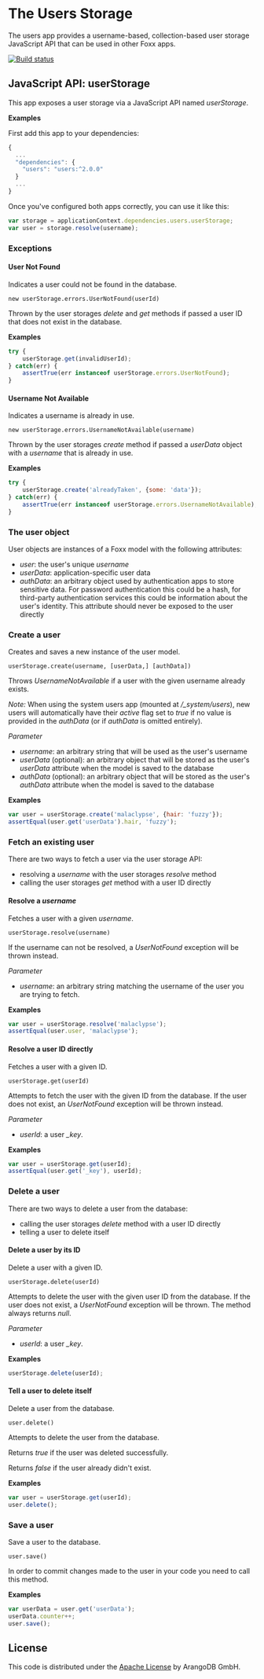 # The Users Storage

The users app provides a username-based, collection-based user storage JavaScript API that can be used in other Foxx apps.

[![Build status](https://img.shields.io/travis/arangodb/foxx-users.svg)](https://travis-ci.org/arangodb/foxx-users)

## JavaScript API: userStorage

This app exposes a user storage via a JavaScript API named *userStorage*.

**Examples**

First add this app to your dependencies:

```js
{
  ...
  "dependencies": {
    "users": "users:^2.0.0"
  }
  ...
}
```

Once you've configured both apps correctly, you can use it like this:

```js
var storage = applicationContext.dependencies.users.userStorage;
var user = storage.resolve(username);
```

### Exceptions

#### User Not Found

Indicates a user could not be found in the database.

`new userStorage.errors.UserNotFound(userId)`

Thrown by the user storages *delete* and *get* methods if passed a user ID that does not exist in the database.

**Examples**

```js
try {
    userStorage.get(invalidUserId);
} catch(err) {
    assertTrue(err instanceof userStorage.errors.UserNotFound);
}
```

#### Username Not Available

Indicates a username is already in use.

`new userStorage.errors.UsernameNotAvailable(username)`

Thrown by the user storages *create* method if passed a *userData* object with a *username* that is already in use.

**Examples**

```js
try {
    userStorage.create('alreadyTaken', {some: 'data'});
} catch(err) {
    assertTrue(err instanceof userStorage.errors.UsernameNotAvailable);
}
```

### The user object

User objects are instances of a Foxx model with the following attributes:

* *user*: the user's unique *username*
* *userData*: application-specific user data
* *authData*: an arbitrary object used by authentication apps to store sensitive data. For password authentication this could be a hash, for third-party authentication services this could be information about the user's identity. This attribute should never be exposed to the user directly

### Create a user

Creates and saves a new instance of the user model.

`userStorage.create(username, [userData,] [authData])`

Throws *UsernameNotAvailable* if a user with the given username already exists.

*Note:* When using the system users app (mounted at */\_system/users*), new users will automatically have their *active* flag set to *true* if no value is provided in the *authData* (or if *authData* is omitted entirely).

*Parameter*

* *username*: an arbitrary string that will be used as the user's username
* *userData* (optional): an arbitrary object that will be stored as the user's *userData* attribute when the model is saved to the database
* *authData* (optional): an arbitrary object that will be stored as the user's *authData* attribute when the model is saved to the database

**Examples**

```js
var user = userStorage.create('malaclypse', {hair: 'fuzzy'});
assertEqual(user.get('userData').hair, 'fuzzy');
```

### Fetch an existing user

There are two ways to fetch a user via the user storage API:

* resolving a *username* with the user storages *resolve* method
* calling the user storages *get* method with a user ID directly

#### Resolve a *username*

Fetches a user with a given *username*.

`userStorage.resolve(username)`

If the username can not be resolved, a *UserNotFound* exception will be thrown instead.

*Parameter*

* *username*: an arbitrary string matching the username of the user you are trying to fetch.

**Examples**

```js
var user = userStorage.resolve('malaclypse');
assertEqual(user.user, 'malaclypse');
```

#### Resolve a user ID directly

Fetches a user with a given ID.

`userStorage.get(userId)`

Attempts to fetch the user with the given ID from the database. If the user does not exist, an *UserNotFound* exception will be thrown instead.

*Parameter*

* *userId*: a user *_key*.

**Examples**

```js
var user = userStorage.get(userId);
assertEqual(user.get('_key'), userId);
```

### Delete a user

There are two ways to delete a user from the database:

* calling the user storages *delete* method with a user ID directly
* telling a user to delete itself

#### Delete a user by its ID

Delete a user with a given ID.

`userStorage.delete(userId)`

Attempts to delete the user with the given user ID from the database. If the user does not exist, a *UserNotFound* exception will be thrown. The method always returns *null*.

*Parameter*

* *userId*: a user *_key*.

**Examples**

```js
userStorage.delete(userId);
```

#### Tell a user to delete itself

Delete a user from the database.

`user.delete()`

Attempts to delete the user from the database.

Returns *true* if the user was deleted successfully.

Returns *false* if the user already didn't exist.

**Examples**

```js
var user = userStorage.get(userId);
user.delete();
```

### Save a user

Save a user to the database.

`user.save()`

In order to commit changes made to the user in your code you need to call this method.

**Examples**

```js
var userData = user.get('userData');
userData.counter++;
user.save();
```

## License

This code is distributed under the [Apache License](http://www.apache.org/licenses/LICENSE-2.0) by ArangoDB GmbH.
